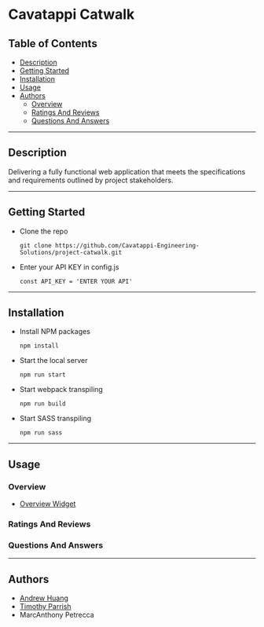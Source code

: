 # Cavatappi Catwalk

## Table of Contents

- [Description](#description)
- [Getting Started](#getting-started)
- [Installation](#installation)
- [Usage](#usage)
- [Authors](#authors)
  - [Overview](#overview)
  - [Ratings And Reviews](#ratings-and-reviews)
  - [Questions And Answers](#questions-and-answers)

---

## Description

Delivering a fully functional web application that meets the specifications and requirements outlined by project stakeholders.

---

## Getting Started

- Clone the repo
  ```
  git clone https://github.com/Cavatappi-Engineering-Solutions/project-catwalk.git
  ```
- Enter your API KEY in config.js
  ```
  const API_KEY = 'ENTER YOUR API'
  ```

---

## Installation

- Install NPM packages
  ```
  npm install
  ```
- Start the local server
  ```
  npm run start
  ```
- Start webpack transpiling
  ```
  npm run build
  ```
- Start SASS transpiling
  ```
  npm run sass
  ```

---

## Usage

### Overview

- [Overview Widget](client/src/assets/icons/overview/project_catwalk.gif)

### Ratings And Reviews

### Questions And Answers

---

## Authors

- [Andrew Huang](https://github.com/AndrewHuang123)
- [Timothy Parrish](https://github.com/timapar)
- MarcAnthony Petrecca
